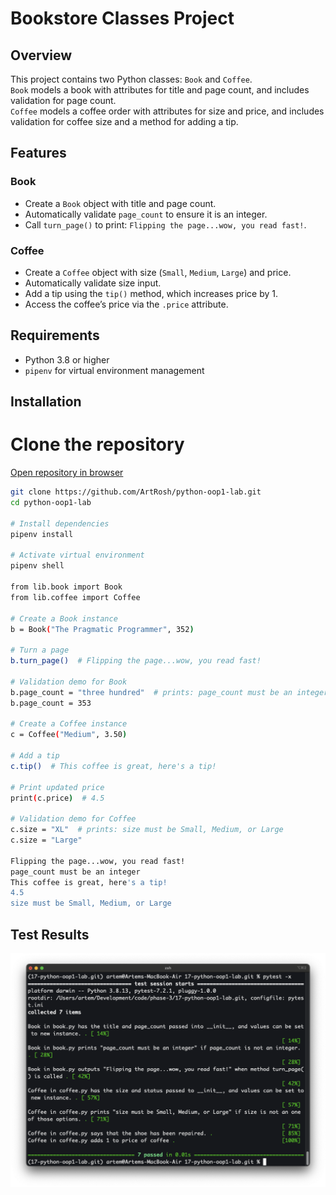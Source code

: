# Bookstore Classes Project

## Overview
This project contains two Python classes: `Book` and `Coffee`.  
`Book` models a book with attributes for title and page count, and includes validation for page count.  
`Coffee` models a coffee order with attributes for size and price, and includes validation for coffee size and a method for adding a tip.

## Features
### Book
- Create a `Book` object with title and page count.
- Automatically validate `page_count` to ensure it is an integer.
- Call `turn_page()` to print: `Flipping the page...wow, you read fast!`.

### Coffee
- Create a `Coffee` object with size (`Small`, `Medium`, `Large`) and price.
- Automatically validate size input.
- Add a tip using the `tip()` method, which increases price by 1.
- Access the coffee’s price via the `.price` attribute.

## Requirements
- Python 3.8 or higher
- `pipenv` for virtual environment management

## Installation

# Clone the repository
[Open repository in browser](https://github.com/ArtRosh/python-oop1-lab.git)


```bash
git clone https://github.com/ArtRosh/python-oop1-lab.git
cd python-oop1-lab

# Install dependencies
pipenv install

# Activate virtual environment
pipenv shell

from lib.book import Book
from lib.coffee import Coffee

# Create a Book instance
b = Book("The Pragmatic Programmer", 352)

# Turn a page
b.turn_page()  # Flipping the page...wow, you read fast!

# Validation demo for Book
b.page_count = "three hundred"  # prints: page_count must be an integer
b.page_count = 353

# Create a Coffee instance
c = Coffee("Medium", 3.50)

# Add a tip
c.tip()  # This coffee is great, here's a tip!

# Print updated price
print(c.price)  # 4.5

# Validation demo for Coffee
c.size = "XL"  # prints: size must be Small, Medium, or Large
c.size = "Large"

Flipping the page...wow, you read fast!
page_count must be an integer
This coffee is great, here's a tip!
4.5
size must be Small, Medium, or Large
```
## Test Results
<img src="docs/tests-passed.png" alt="All tests passed" width="800"/>
